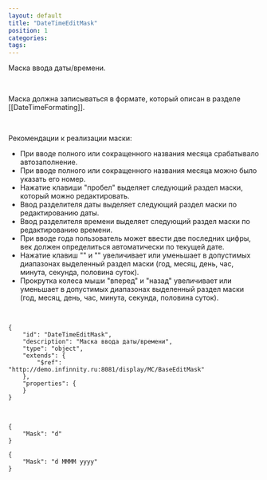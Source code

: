 ```yaml
---
layout: default
title: "DateTimeEditMask"
position: 1
categories: 
tags: 
---
```


Маска ввода даты/времени.

   

Маска должна записываться в формате, который описан в разделе [[DateTimeFormating]].

   

Рекомендации к реализации маски:

* При вводе полного или сокращенного названия месяца срабатывало автозаполнение.
* При вводе полного или сокращенного названия месяца можно было указать его номер.
* Нажатие клавиши "пробел" выделяет следующий раздел маски, который можно редактировать.
* Ввод разделителя даты выделяет следующий раздел маски по редактированию даты.
* Ввод разделителя времени выделяет следующий раздел маски по редактированию времени.
* При вводе года пользователь может ввести две последних цифры, век должен определиться автоматически по текущей дате.
* Нажатие клавиш "" и "" увеличивает или уменьшает в допустимых диапазонах выделенный раздел маски (год, месяц, день, час, минута, секунда, половина суток).
* Прокрутка колеса мыши "вперед" и "назад" увеличивает или уменьшает в допустимых диапазонах выделенный раздел маски (год, месяц, день, час, минута, секунда, половина суток).

   

```
{
	"id": "DateTimeEditMask",
	"description": "Маска ввода даты/времени",
	"type": "object",
	"extends": {
		"$ref": "http://demo.infinnity.ru:8081/display/MC/BaseEditMask"
	},
	"properties": {
	}
}
```

   

```
{
	"Mask": "d"
}
```

```
{
	"Mask": "d MMMM yyyy"
}
```

 

 

